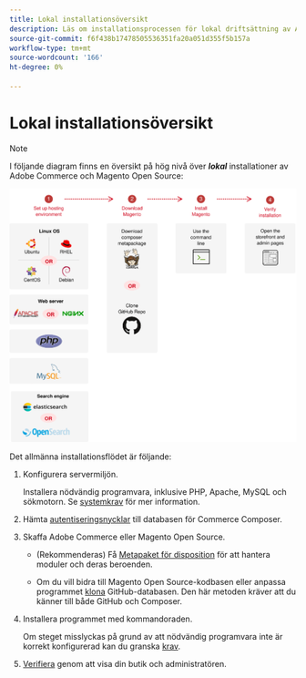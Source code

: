 ```yaml
---
title: Lokal installationsöversikt
description: Läs om installationsprocessen för lokal driftsättning av Adobe Commerce och Magento Open Source.
source-git-commit: f6f438b17478505536351fa20a051d355f5b157a
workflow-type: tm+mt
source-wordcount: '166'
ht-degree: 0%

---
```



# Lokal installationsöversikt

>[!NOTE]
>
>I följande diagram finns en översikt på hög nivå över _**lokal**_ installationer av Adobe Commerce och Magento Open Source:

![Så här fungerar installationen](../assets/installation/install-diagram-24.svg)

Det allmänna installationsflödet är följande:

1. Konfigurera servermiljön.

   Installera nödvändig programvara, inklusive PHP, Apache, MySQL och sökmotorn. Se [systemkrav](system-requirements.md) för mer information.

1. Hämta [autentiseringsnycklar](prerequisites/authentication-keys.md) till databasen för Commerce Composer.

1. Skaffa Adobe Commerce eller Magento Open Source.

   * (Rekommenderas) Få [Metapaket för disposition](composer.md) för att hantera moduler och deras beroenden.

   * Om du vill bidra till Magento Open Source-kodbasen eller anpassa programmet [klona](https://developer.adobe.com/commerce/contributor/guides/install/clone-repository/) GitHub-databasen. Den här metoden kräver att du känner till både GitHub och Composer.

1. Installera programmet med kommandoraden.

   Om steget misslyckas på grund av att nödvändig programvara inte är korrekt konfigurerad kan du granska [krav](prerequisites/overview.md).

1. [Verifiera](next-steps/verify.md) genom att visa din butik och administratören.

